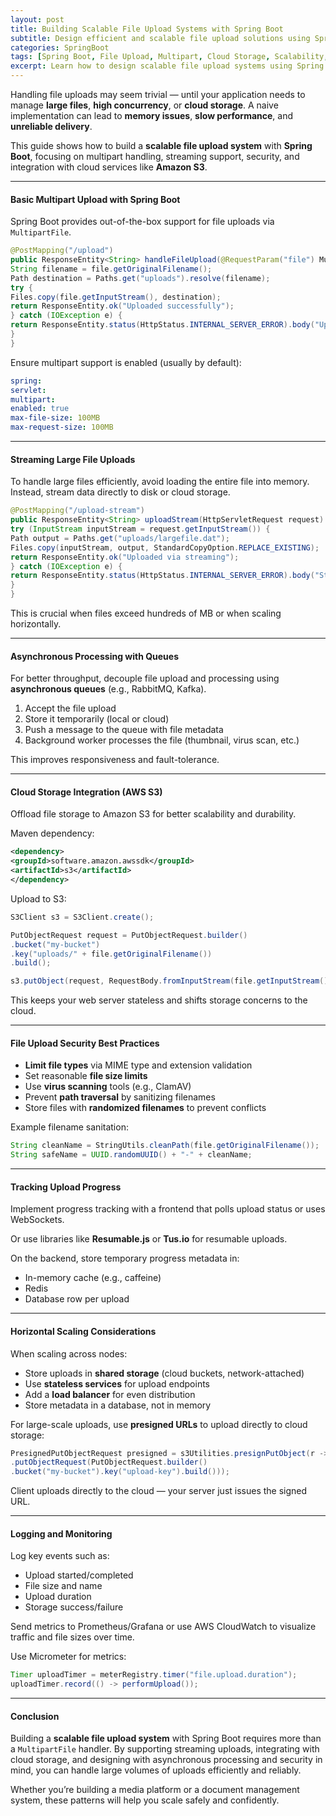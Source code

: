 ```yaml
---
layout: post
title: Building Scalable File Upload Systems with Spring Boot
subtitle: Design efficient and scalable file upload solutions using Spring Boot, multipart streaming, and cloud storage integration
categories: SpringBoot
tags: [Spring Boot, File Upload, Multipart, Cloud Storage, Scalability, AWS S3, REST API]
excerpt: Learn how to design scalable file upload systems using Spring Boot. Explore multipart handling, streaming uploads, storage strategies, and cloud integration to manage large files efficiently.
---
```

Handling file uploads may seem trivial — until your application needs to manage **large files**, **high concurrency**, or **cloud storage**. A naive implementation can lead to **memory issues**, **slow performance**, and **unreliable delivery**.

This guide shows how to build a **scalable file upload system** with **Spring Boot**, focusing on multipart handling, streaming support, security, and integration with cloud services like **Amazon S3**.

---

#### Basic Multipart Upload with Spring Boot

Spring Boot provides out-of-the-box support for file uploads via `MultipartFile`.

```java
@PostMapping("/upload")
public ResponseEntity<String> handleFileUpload(@RequestParam("file") MultipartFile file) {
String filename = file.getOriginalFilename();
Path destination = Paths.get("uploads").resolve(filename);
try {
Files.copy(file.getInputStream(), destination);
return ResponseEntity.ok("Uploaded successfully");
} catch (IOException e) {
return ResponseEntity.status(HttpStatus.INTERNAL_SERVER_ERROR).body("Upload failed");
}
}
```

Ensure multipart support is enabled (usually by default):

```yml
spring:
servlet:
multipart:
enabled: true
max-file-size: 100MB
max-request-size: 100MB
```

---

#### Streaming Large File Uploads

To handle large files efficiently, avoid loading the entire file into memory. Instead, stream data directly to disk or cloud storage.

```java
@PostMapping("/upload-stream")
public ResponseEntity<String> uploadStream(HttpServletRequest request) {
try (InputStream inputStream = request.getInputStream()) {
Path output = Paths.get("uploads/largefile.dat");
Files.copy(inputStream, output, StandardCopyOption.REPLACE_EXISTING);
return ResponseEntity.ok("Uploaded via streaming");
} catch (IOException e) {
return ResponseEntity.status(HttpStatus.INTERNAL_SERVER_ERROR).body("Streaming upload failed");
}
}
```

This is crucial when files exceed hundreds of MB or when scaling horizontally.

---

#### Asynchronous Processing with Queues

For better throughput, decouple file upload and processing using **asynchronous queues** (e.g., RabbitMQ, Kafka).

1. Accept the file upload
2. Store it temporarily (local or cloud)
3. Push a message to the queue with file metadata
4. Background worker processes the file (thumbnail, virus scan, etc.)

This improves responsiveness and fault-tolerance.

---

#### Cloud Storage Integration (AWS S3)

Offload file storage to Amazon S3 for better scalability and durability.

Maven dependency:

```xml
<dependency>
<groupId>software.amazon.awssdk</groupId>
<artifactId>s3</artifactId>
</dependency>
```

Upload to S3:

```java
S3Client s3 = S3Client.create();

PutObjectRequest request = PutObjectRequest.builder()
.bucket("my-bucket")
.key("uploads/" + file.getOriginalFilename())
.build();

s3.putObject(request, RequestBody.fromInputStream(file.getInputStream(), file.getSize()));
```

This keeps your web server stateless and shifts storage concerns to the cloud.

---

#### File Upload Security Best Practices

- **Limit file types** via MIME type and extension validation
- Set reasonable **file size limits**
- Use **virus scanning** tools (e.g., ClamAV)
- Prevent **path traversal** by sanitizing filenames
- Store files with **randomized filenames** to prevent conflicts

Example filename sanitation:

```java
String cleanName = StringUtils.cleanPath(file.getOriginalFilename());
String safeName = UUID.randomUUID() + "-" + cleanName;
```

---

#### Tracking Upload Progress

Implement progress tracking with a frontend that polls upload status or uses WebSockets.

Or use libraries like **Resumable.js** or **Tus.io** for resumable uploads.

On the backend, store temporary progress metadata in:
- In-memory cache (e.g., caffeine)
- Redis
- Database row per upload

---

#### Horizontal Scaling Considerations

When scaling across nodes:
- Store uploads in **shared storage** (cloud buckets, network-attached)
- Use **stateless services** for upload endpoints
- Add a **load balancer** for even distribution
- Store metadata in a database, not in memory

For large-scale uploads, use **presigned URLs** to upload directly to cloud storage:

```java
PresignedPutObjectRequest presigned = s3Utilities.presignPutObject(r -> r.signatureDuration(Duration.ofMinutes(10))
.putObjectRequest(PutObjectRequest.builder()
.bucket("my-bucket").key("upload-key").build()));
```

Client uploads directly to the cloud — your server just issues the signed URL.

---

#### Logging and Monitoring

Log key events such as:
- Upload started/completed
- File size and name
- Upload duration
- Storage success/failure

Send metrics to Prometheus/Grafana or use AWS CloudWatch to visualize traffic and file sizes over time.

Use Micrometer for metrics:

```java
Timer uploadTimer = meterRegistry.timer("file.upload.duration");
uploadTimer.record(() -> performUpload());
```

---

#### Conclusion

Building a **scalable file upload system** with Spring Boot requires more than a `MultipartFile` handler. By supporting streaming uploads, integrating with cloud storage, and designing with asynchronous processing and security in mind, you can handle large volumes of uploads efficiently and reliably.

Whether you’re building a media platform or a document management system, these patterns will help you scale safely and confidently.
